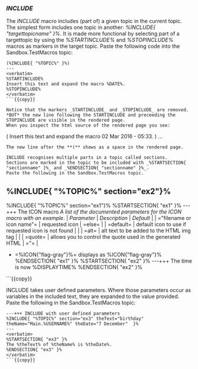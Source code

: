 ### _INCLUDE_
The _INCLUDE_ macro includes (part of) a given topic in the current topic.
The simplest form includes one topic in another: _%INCLUDE{ "targettopicname" }%_.
It is made more functional by selecting part of a targettopic by using the _%STARTINCLUDE%_ and _%STOPINCLUDE%_ macros as markers
in the target topic.
Paste the following code into the Sandbox.TestMacros topic:
```
(%INCLUDE{ "%TOPIC%" }%)
---
<verbatim>
%STARTINCLUDE%
Insert this text and expand the macro %DATE%.
%STOPINCLUDE%
</verbatim> 
```{{copy}}

Notice that the markers _STARTINCLUDE_ and _STOPINCLUDE_ are removed.
*BUT* the new line following the STARTINCLUDE and preceeding the STOPINCLUDE are visible in the rendered page.
When you inspect the html source of the rendered page you see:

```
(
Insert this text and expand the macro 02 Mar 2016 - 05:33.
)
...
```
The new line after the **(** shows as a space in the rendered page.

INCLUDE recognises multiple parts in a topic called sections.
Sections are marked in the topic to be included with _%STARTSECTION{ "sectionname" }%_ and _%ENDSECTION{ "sectionname" }%_.
Paste the following in the Sandbox.TestMacros topic.

```
%INCLUDE{ "%TOPIC%" section="ex2"}%
---
%INCLUDE{ "%TOPIC%" section="ex1"}%
<verbatim>
%STARTSECTION{ "ex1" }%
---+++ The ICON macro
*A list of the documented parameters for the ICON macro with an example*.
   | *Parameter* | *Description* | *Default* |
   | ="filename or icon name"= | requested icon | =else= |
   | =default= | default icon to use if requested icon is not found | |
   | =alt= | alt text to be added to the HTML img tag | |
   | =quote= | allows you to control the quote used in the generated HTML | ="= |

   * =%<nop>ICON{"flag-gray"}%= displays as %ICON{"flag-gray"}%
%ENDSECTION{ "ex1" }%
%STARTSECTION{ "ex2" }%
---+++ The time is now %DISPLAYTIME%
%ENDSECTION{ "ex2" }%
</verbatim>
```{{copy}}

INCLUDE takes user defined parameters.
Where those parameters occur as variables in the included text, they are expanded to the value provided.
Paste the following in the Sandbox.TestMacros topic:

```
---+++ INCLUDE with user defined parameters
%INCLUDE{ "%TOPIC%" section="ex3" theText="birthday" theName="Main.%USERNAME%" theDate="7 December"  }%
---
<verbatim>
%STARTSECTION{ "ex3" }%
The %theText% of %theName% is %theDate%.
%ENDSECTION{ "ex3" }%
</verbatim>
```{{copy}}
